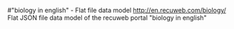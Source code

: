 #"biology in english" - Flat file data model
http://en.recuweb.com/biology/
Flat JSON file data model of the recuweb portal "biology in english"
